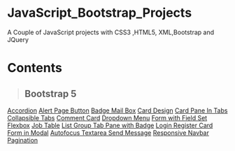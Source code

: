 # JavaScript_Bootstrap_Projects
A Couple of JavaScript projects with CSS3 ,HTML5, XML,Bootstrap and JQuery 

# Contents
> ## Bootstrap 5
   [Accordion](https://github.com/SabitKondakci/JavaScript_Bootstrap_Projects/tree/main/BootstrapAccordion)
   [Alert Page Button](https://github.com/SabitKondakci/JavaScript_Bootstrap_Projects/tree/main/BootstrapAlertPageButton)
   [Badge Mail Box](https://github.com/SabitKondakci/JavaScript_Bootstrap_Projects/tree/main/BootstrapBadgeMailBox)
   [Card Design](https://github.com/SabitKondakci/JavaScript_Bootstrap_Projects/tree/main/BootstrapCardDesign)
   [Card Pane In Tabs](https://github.com/SabitKondakci/JavaScript_Bootstrap_Projects/tree/main/BootstrapCardTabPane)
   [Collapsible Tabs](https://github.com/SabitKondakci/JavaScript_Bootstrap_Projects/tree/main/BootstrapCollapseTabs)
   [Comment Card](https://github.com/SabitKondakci/JavaScript_Bootstrap_Projects/tree/main/BootstrapCommentCard)
   [Dropdown Menu](https://github.com/SabitKondakci/JavaScript_Bootstrap_Projects/tree/main/BootstrapDropdownMenu)
   [Form with Field Set](https://github.com/SabitKondakci/JavaScript_Bootstrap_Projects/tree/main/BootstrapFieldsetForm)
   [Flexbox](https://github.com/SabitKondakci/JavaScript_Bootstrap_Projects/tree/main/BootstrapFlexboxPage)
   [Job Table](https://github.com/SabitKondakci/JavaScript_Bootstrap_Projects/tree/main/BootstrapJobTable)
   [List Group Tab Pane with Badge](https://github.com/SabitKondakci/JavaScript_Bootstrap_Projects/tree/main/BootstrapListGroupTabPane)
   [Login Register Card](https://github.com/SabitKondakci/JavaScript_Bootstrap_Projects/tree/main/BootstrapLoginRegisterCard)
   [Form in Modal](https://github.com/SabitKondakci/JavaScript_Bootstrap_Projects/tree/main/BootstrapModalForm)
   [Autofocus Textarea Send Message](https://github.com/SabitKondakci/JavaScript_Bootstrap_Projects/tree/main/BootstrapModalSendMessageAutofocus)
   [Responsive Navbar](https://github.com/SabitKondakci/JavaScript_Bootstrap_Projects/tree/main/BootstrapNavbarResponsive)
   [Pagination](https://github.com/SabitKondakci/JavaScript_Bootstrap_Projects/tree/main/BootstrapPagination)
   
